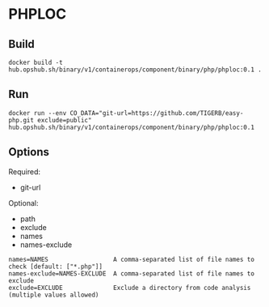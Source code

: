 # PHPLOC

## Build

```shell
docker build -t hub.opshub.sh/binary/v1/containerops/component/binary/php/phploc:0.1 .
```

## Run

```shell
docker run --env CO_DATA="git-url=https://github.com/TIGERB/easy-php.git exclude=public" hub.opshub.sh/binary/v1/containerops/component/binary/php/phploc:0.1
```

## Options

Required:

- git-url

Optional:

- path
- exclude
- names
- names-exclude

```shell
names=NAMES                  A comma-separated list of file names to check [default: ["*.php"]]
names-exclude=NAMES-EXCLUDE  A comma-separated list of file names to exclude
exclude=EXCLUDE              Exclude a directory from code analysis (multiple values allowed)
```